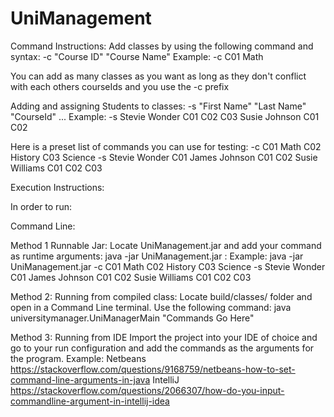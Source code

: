 # UniManagement

Command Instructions:
Add classes by using the following command and syntax:
-c "Course ID" "Course Name"
Example:
-c C01 Math

You can add as many classes as you want as long as they don't conflict with each others courseIds and you use the -c prefix

Adding and assigning Students to classes:
-s "First Name" "Last Name" "CourseId" ...
Example:
-s Stevie Wonder C01 C02 C03 Susie Johnson C01 C02

Here is a preset list of commands you can use for testing:
-c C01 Math C02 History C03 Science -s Stevie Wonder C01 James Johnson C01 C02 Susie Williams C01 C02 C03

Execution Instructions:

In order to run:

Command Line:

Method 1
Runnable Jar:
Locate UniManagement.jar and add your command as runtime arguments:
java -jar UniManagement.jar <Commands Go Here>:
Example:
java -jar UniManagement.jar -c C01 Math C02 History C03 Science -s Stevie Wonder C01 James Johnson C01 C02 Susie Williams C01 C02 C03

Method 2:
Running from compiled class:
Locate build/classes/ folder and open in a Command Line terminal.
Use the following command:
java universitymanager.UniManagerMain "Commands Go Here"

Method 3:
Running from IDE
Import the project into your IDE of choice and go to your run configuration and add the commands as the arguments for the program.
Example:
Netbeans
https://stackoverflow.com/questions/9168759/netbeans-how-to-set-command-line-arguments-in-java
IntelliJ
https://stackoverflow.com/questions/2066307/how-do-you-input-commandline-argument-in-intellij-idea

